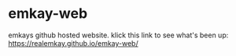 # emkay-web
emkays github hosted website.
klick this link to see what's been up: https://realemkay.github.io/emkay-web/
